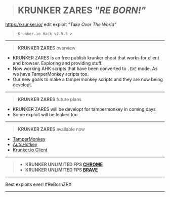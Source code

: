 ># KRUNKER ZARES *"RE BORN!"*
https://krunker.io/ edit exploit *"Take Over The World"*
>`Krunker.io Hack v2.5.5 ✔️`
__________________________________
>**KRUNKER ZARES** overview
- KRUNKER ZARES is an free publish krunker cheat that works for client and browser. Exploring and providing stuff.
- Now working AHK scripts that have been converted to `.EXE` mode. As we have TamperMonkey scripts too.
- Our new goals to make a tampermonkey scripts and they are now being developt.
__________________________________
>**KRUNKER ZARES** future plans
- KRUNKER ZARES will be developt for tampermonkey in coming days
- Some exploit will be leaked too
__________________________________
>**KRUNKER ZARES** available now
- [TamperMonkey](https://github.com/ZaResX/KrunkerZares/tree/master/TamperMonkey)
- [AutoHotkey](https://github.com/ZaResX/KrunkerZares/tree/master/AutoHotkey)
- [Krunker.io Client](https://github.com/ZaResX/KrunkerZares/tree/master/Client)
__________________________________
>- **KRUNKER UNLIMITED FPS [CHROME](https://github.com/ZaResX/KrunkerZares/releases/download/0.0.0.1/krunker.unlimited.fps.bat)** 
>- **KRUNKER UNLIMITED FPS [BRAVE](https://github.com/ZaResX/KrunkerZares/releases/download/0.1.0.1/krunker.unlimited.fps.bat)** 
__________________________________
Best exploits ever! #ReBornZRX
__________________________________
